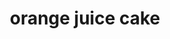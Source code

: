 ---
servings: 6-8 servings
notes:
directions: |-
  * Preheat oven to 350°f
  * Grease a bundt pan with cooking spray and set aside
  * Combine cake mix, orange jello, orange juice, vegetable oil, and eggs in a large bowl and mix until ingredients are well blended
  * Pour batter into prepared bundt pan and bake for 35-40 minutes or until cake tester comes out clean
  * Remove cake from oven to rest in pan for 5 minutes
  * Remove cake from bundt pan to cool completely on a wire rack
  * Mix powdered sugar, orange juice and beat until smooth
  * Drizzle over cooled cake and prinkle with orange zest and chopped pistachios
ingredients: |-
  * 1 (15 oz) box white cake mix
  * 1 (6 oz) box orange jello mix
  * 1 cup orange juice
  * ¾ cup vegetable oil
  * 4 large eggs
  * frosting:
  * 2 tablespoons orange juice
  * 1 cup powdered sugar
  * 1 orange, zested
  * 1 cup pistachio nuts, chopped
rating: 5
ease: easy
category: dessert
subcategory: cake
href: 'https://12tomatoes.com/shared-orange-juice-cake/'
totalTime: 1 hour
cookTime: 40 mins
prepTime: 15 mins
title: orange juice cake
path: /orange-juice-cake
---